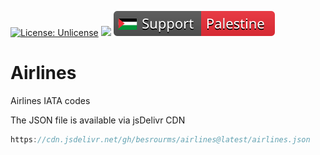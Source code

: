 [![License: Unlicense](https://img.shields.io/badge/license-Unlicense-blue.svg)](https://github.com/BesrourMS/Airlines/blob/master/LICENSE)
[![](https://data.jsdelivr.com/v1/package/gh/besrourms/Airlines/badge)](https://www.jsdelivr.com/package/gh/besrourms/Airlines)
[![Support Palestine](https://raw.githubusercontent.com/Ademking/Support-Palestine/main/Support-Palestine.svg)](https://www.map.org.uk)

# Airlines
Airlines IATA codes

The JSON file is available via jsDelivr CDN

```js
https://cdn.jsdelivr.net/gh/besrourms/airlines@latest/airlines.json
```
